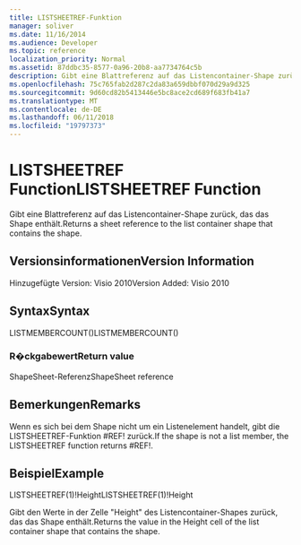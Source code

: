 ```yaml
---
title: LISTSHEETREF-Funktion
manager: soliver
ms.date: 11/16/2014
ms.audience: Developer
ms.topic: reference
localization_priority: Normal
ms.assetid: 87ddbc35-8577-0a96-20b8-aa7734764c5b
description: Gibt eine Blattreferenz auf das Listencontainer-Shape zurück, das das Shape enthält.
ms.openlocfilehash: 75c765fab2d287c2da83a659dbbf070d29a9d325
ms.sourcegitcommit: 9d60cd82b5413446e5bc8ace2cd689f683fb41a7
ms.translationtype: MT
ms.contentlocale: de-DE
ms.lasthandoff: 06/11/2018
ms.locfileid: "19797373"
---
```

# <a name="listsheetref-function"></a><span data-ttu-id="7d0d2-103">LISTSHEETREF Function</span><span class="sxs-lookup"><span data-stu-id="7d0d2-103">LISTSHEETREF Function</span></span>

<span data-ttu-id="7d0d2-104">Gibt eine Blattreferenz auf das Listencontainer-Shape zurück, das das Shape enthält.</span><span class="sxs-lookup"><span data-stu-id="7d0d2-104">Returns a sheet reference to the list container shape that contains the shape.</span></span>
  
## <a name="version-information"></a><span data-ttu-id="7d0d2-105">Versionsinformationen</span><span class="sxs-lookup"><span data-stu-id="7d0d2-105">Version Information</span></span>

<span data-ttu-id="7d0d2-106">Hinzugefügte Version: Visio 2010</span><span class="sxs-lookup"><span data-stu-id="7d0d2-106">Version Added: Visio 2010</span></span> 
  
## <a name="syntax"></a><span data-ttu-id="7d0d2-107">Syntax</span><span class="sxs-lookup"><span data-stu-id="7d0d2-107">Syntax</span></span>

<span data-ttu-id="7d0d2-108">LISTMEMBERCOUNT()</span><span class="sxs-lookup"><span data-stu-id="7d0d2-108">LISTMEMBERCOUNT()</span></span>
  
### <a name="return-value"></a><span data-ttu-id="7d0d2-109">R�ckgabewert</span><span class="sxs-lookup"><span data-stu-id="7d0d2-109">Return value</span></span>

<span data-ttu-id="7d0d2-110">ShapeSheet-Referenz</span><span class="sxs-lookup"><span data-stu-id="7d0d2-110">ShapeSheet reference</span></span>
  
## <a name="remarks"></a><span data-ttu-id="7d0d2-111">Bemerkungen</span><span class="sxs-lookup"><span data-stu-id="7d0d2-111">Remarks</span></span>

<span data-ttu-id="7d0d2-112">Wenn es sich bei dem Shape nicht um ein Listenelement handelt, gibt die LISTSHEETREF-Funktion #REF! zurück.</span><span class="sxs-lookup"><span data-stu-id="7d0d2-112">If the shape is not a list member, the LISTSHEETREF function returns #REF!.</span></span>
  
## <a name="example"></a><span data-ttu-id="7d0d2-113">Beispiel</span><span class="sxs-lookup"><span data-stu-id="7d0d2-113">Example</span></span>

<span data-ttu-id="7d0d2-114">LISTSHEETREF(1)!Height</span><span class="sxs-lookup"><span data-stu-id="7d0d2-114">LISTSHEETREF(1)!Height</span></span> 
  
<span data-ttu-id="7d0d2-115">Gibt den Werte in der Zelle "Height" des Listencontainer-Shapes zurück, das das Shape enthält.</span><span class="sxs-lookup"><span data-stu-id="7d0d2-115">Returns the value in the Height cell of the list container shape that contains the shape.</span></span> 
  

